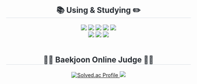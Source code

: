 <!--
**woals4410/woals4410** is a ✨ _special_ ✨ repository because its `README.md` (this file) appears on your GitHub profile.

Here are some ideas to get you started:

- 🔭 I’m currently working on ...
- 🌱 I’m currently learning ...
- 👯 I’m looking to collaborate on ...
- 🤔 I’m looking for help with ...
- 💬 Ask me about ...
- 📫 How to reach me: ...
- 😄 Pronouns: ...
- ⚡ Fun fact: ...
-->

<div align=center>
  <h2 style="border-bottom: 1px solid #d8dee4; color: #282d33;">📚 Using & Studying ✏️</h2>
</div>

<div align="center" style="margin: 0 auto; text-align: center;">
  <img src="https://img.shields.io/badge/java-007396?style=for-the-badge&logo=java&logoColor=white">
  <img src="https://img.shields.io/badge/oracle-F80000?style=for-the-badge&logo=oracle&logoColor=white">
  <img src="https://img.shields.io/badge/mysql-4479A1?style=for-the-badge&logo=mysql&logoColor=white">
  <img src="https://img.shields.io/badge/spring-6DB33F?style=for-the-badge&logo=spring&logoColor=white">
  <img src="https://img.shields.io/badge/springboot-6DB33F?style=for-the-badge&logo=springboot&logoColor=white">
  <br>
  <img src="https://img.shields.io/badge/github-181717?style=for-the-badge&logo=github&logoColor=white">
  <img src="https://img.shields.io/badge/docker-2496ED?style=for-the-badge&logo=docker&logoColor=white">
  <img src="https://img.shields.io/badge/python-3776AB?style=for-the-badge&logo=python&logoColor=white">
</div>
<br>

<div align=center>
  <h2 style="border-bottom: 1px solid #d8dee4; color: #282d33;">👩‍💻 Baekjoon Online Judge 👩‍💻</h2>
</div>
<p align="center">
  <a href="https://solved.ac/woals4410">
    <img src="http://mazassumnida.wtf/api/generate_badge?boj=woals4410" alt="Solved.ac Profile">
    <img src="http://mazandi.herokuapp.com/api?handle=woals4410&theme=dark"/>
  </a>
</p>

